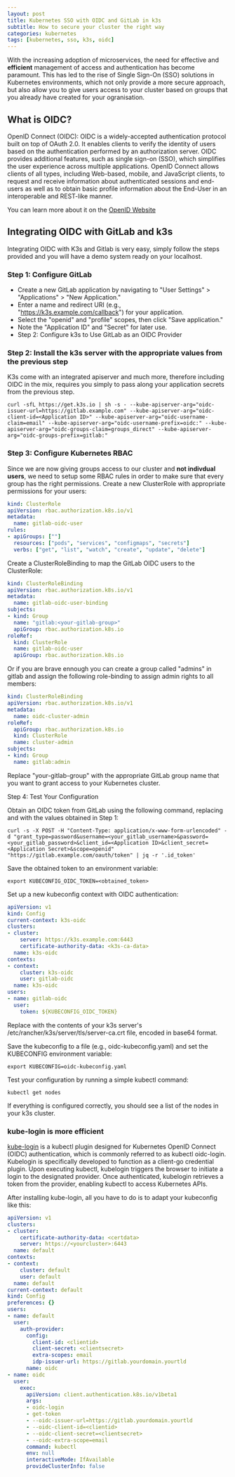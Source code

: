 ```yaml
---
layout: post
title: Kubernetes SSO with OIDC and GitLab in k3s
subtitle: How to secure your cluster the right way
categories: kubernetes
tags: [kubernetes, sso, k3s, oidc]
---
```


With the increasing adoption of microservices, the need for effective and **efficient** management of access and authentication has become paramount. This has led to the rise of Single Sign-On (SSO) solutions in Kubernetes environments, which not only provide a more secure approach, but also allow you to give users access to your cluster based on groups that you already have created for your ogranisation.

## What is OIDC?

OpenID Connect (OIDC): OIDC is a widely-accepted authentication protocol built on top of OAuth 2.0. It enables clients to verify the identity of users based on the authentication performed by an authorization server. OIDC provides additional features, such as single sign-on (SSO), which simplifies the user experience across multiple applications. OpenID Connect allows clients of all types, including Web-based, mobile, and JavaScript clients, to request and receive information about authenticated sessions and end-users as well as to obtain basic profile information about the End-User in an interoperable and REST-like manner. 

You can learn more about it on the [OpenID Website](https://openid.net/connect/)

## Integrating OIDC with GitLab and k3s

Integrating OIDC with K3s and Gitlab is very easy, simply follow the steps provided and you will have a demo system ready on your localhost.

### Step 1: Configure GitLab 

* Create a new GitLab application by navigating to "User Settings" > "Applications" > "New Application."
* Enter a name and redirect URI (e.g., "https://k3s.example.com/callback") for your application.
* Select the "openid" and "profile" scopes, then click "Save application."
* Note the "Application ID" and "Secret" for later use.
* Step 2: Configure k3s to Use GitLab as an OIDC Provider

### Step 2: Install the k3s server with the appropriate values from the previous step

K3s come with an integrated apiserver and much more, therefore including OIDC in the mix, requires you simply to pass along your application secrets from the previous step.

``` Console
curl -sfL https://get.k3s.io | sh -s - --kube-apiserver-arg="oidc-issuer-url=https://gitlab.example.com" --kube-apiserver-arg="oidc-client-id=<Application ID>" --kube-apiserver-arg="oidc-username-claim=email" --kube-apiserver-arg="oidc-username-prefix=oidc:" --kube-apiserver-arg="oidc-groups-claim=groups_direct" --kube-apiserver-arg="oidc-groups-prefix=gitlab:"
```

### Step 3: Configure Kubernetes RBAC

Since we are now giving groups access to our cluster and **not indivdual users**, we need to setup some RBAC rules in order to make sure that every group has the right permissions.
Create a new ClusterRole with appropriate permissions for your users:

```YAML
kind: ClusterRole
apiVersion: rbac.authorization.k8s.io/v1
metadata:
  name: gitlab-oidc-user
rules:
- apiGroups: [""]
  resources: ["pods", "services", "configmaps", "secrets"]
  verbs: ["get", "list", "watch", "create", "update", "delete"]

```

Create a ClusterRoleBinding to map the GitLab OIDC users to the ClusterRole:

```YAML
kind: ClusterRoleBinding
apiVersion: rbac.authorization.k8s.io/v1
metadata:
  name: gitlab-oidc-user-binding
subjects:
- kind: Group
  name: "gitlab:<your-gitlab-group>"
  apiGroup: rbac.authorization.k8s.io
roleRef:
  kind: ClusterRole
  name: gitlab-oidc-user
  apiGroup: rbac.authorization.k8s.io
```

Or if you are brave ennough you can create a group called "admins" in gitlab and assign the following role-binding to assign admin rights to all members:

```YAML
kind: ClusterRoleBinding
apiVersion: rbac.authorization.k8s.io/v1
metadata:
  name: oidc-cluster-admin
roleRef:
  apiGroup: rbac.authorization.k8s.io
  kind: ClusterRole
  name: cluster-admin
subjects:
- kind: Group
  name: gitlab:admin
```

Replace "your-gitlab-group" with the appropriate GitLab group name that you want to grant access to your Kubernetes cluster.

Step 4: Test Your Configuration

Obtain an OIDC token from GitLab using the following command, replacing <Application ID> and <Application Secret> with the values obtained in Step 1:

```Console
curl -s -X POST -H "Content-Type: application/x-www-form-urlencoded" -d "grant_type=password&username=<your_gitlab_username>&password=<your_gitlab_password>&client_id=<Application ID>&client_secret=<Application Secret>&scope=openid" "https://gitlab.example.com/oauth/token" | jq -r '.id_token'
``` 

Save the obtained token to an environment variable:

```Console
export KUBECONFIG_OIDC_TOKEN=<obtained_token>
```

Set up a new kubeconfig context with OIDC authentication:
``` YAML
apiVersion: v1
kind: Config
current-context: k3s-oidc
clusters:
- cluster:
    server: https://k3s.example.com:6443
    certificate-authority-data: <k3s-ca-data>
  name: k3s-oidc
contexts:
- context:
    cluster: k3s-oidc
    user: gitlab-oidc
  name: k3s-oidc
users:
- name: gitlab-oidc
  user:
    token: ${KUBECONFIG_OIDC_TOKEN}
```

Replace <k3s-ca-data> with the contents of your k3s server's /etc/rancher/k3s/server/tls/server-ca.crt file, encoded in base64 format.

Save the kubeconfig to a file (e.g., oidc-kubeconfig.yaml) and set the KUBECONFIG environment variable:

```Console
export KUBECONFIG=oidc-kubeconfig.yaml
```

Test your configuration by running a simple kubectl command:
``` Console
kubectl get nodes
```

If everything is configured correctly, you should see a list of the nodes in your k3s cluster.

### kube-login is more efficient

[kube-login](https://github.com/int128/kubelogin) is a kubectl plugin designed for Kubernetes OpenID Connect (OIDC) authentication, which is commonly referred to as kubectl oidc-login.
Kubelogin is specifically developed to function as a client-go credential plugin. Upon executing kubectl, kubelogin triggers the browser to initiate a login to the designated provider. Once authenticated, kubelogin retrieves a token from the provider, enabling kubectl to access Kubernetes APIs.

After installing kube-login, all you have to do is to adapt your kubeconfig like this:

``` YAML
apiVersion: v1
clusters:
- cluster:
    certificate-authority-data: <certdata>
    server: https://<yourcluster>:6443
  name: default
contexts:
- context:
    cluster: default
    user: default
  name: default
current-context: default
kind: Config
preferences: {}
users:
- name: default
  user:
    auth-provider:
      config:
        client-id: <clientid>
        client-secret: <clientsecret>
        extra-scopes: email
        idp-issuer-url: https://gitlab.yourdomain.yourtld
      name: oidc
- name: oidc
  user:
    exec:
      apiVersion: client.authentication.k8s.io/v1beta1
      args:
      - oidc-login
      - get-token
      - --oidc-issuer-url=https://gitlab.yourdomain.yourtld
      - --oidc-client-id=<clientid>
      - --oidc-client-secret=<clientsecret>
      - --oidc-extra-scope=email
      command: kubectl
      env: null
      interactiveMode: IfAvailable
      provideClusterInfo: false
```
